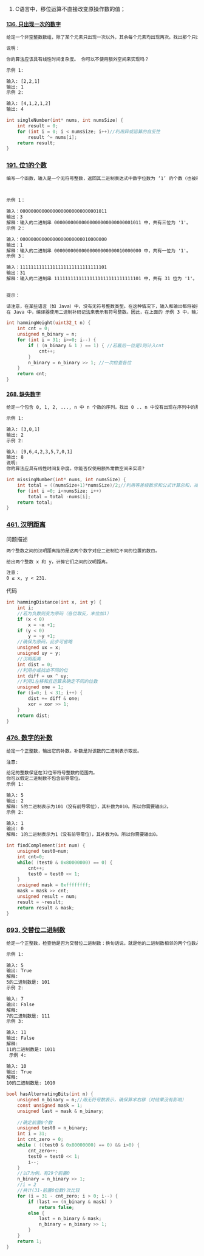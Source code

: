 1. C语言中，移位运算不直接改变原操作数的值；

#### [136. 只出现一次的数字](https://leetcode-cn.com/problems/single-number/)

~~~ txt
给定一个非空整数数组，除了某个元素只出现一次以外，其余每个元素均出现两次。找出那个只出现了一次的元素。

说明：

你的算法应该具有线性时间复杂度。 你可以不使用额外空间来实现吗？

示例 1:

输入: [2,2,1]
输出: 1
示例 2:

输入: [4,1,2,1,2]
输出: 4
~~~

~~~ c
int singleNumber(int* nums, int numsSize) {
    int result = 0;
    for (int i = 0; i < numsSize; i++)//利用异或运算的自反性
        result ^= nums[i];
    return result;
}
~~~



### [191. 位1的个数](https://leetcode-cn.com/problems/number-of-1-bits/)

~~~ txt
编写一个函数，输入是一个无符号整数，返回其二进制表达式中数字位数为 ‘1’ 的个数（也被称为汉明重量）。

 

示例 1：

输入：00000000000000000000000000001011
输出：3
解释：输入的二进制串 00000000000000000000000000001011 中，共有三位为 '1'。
示例 2：

输入：00000000000000000000000010000000
输出：1
解释：输入的二进制串 00000000000000000000000010000000 中，共有一位为 '1'。
示例 3：

输入：11111111111111111111111111111101
输出：31
解释：输入的二进制串 11111111111111111111111111111101 中，共有 31 位为 '1'。
 

提示：

请注意，在某些语言（如 Java）中，没有无符号整数类型。在这种情况下，输入和输出都将被指定为有符号整数类型，并且不应影响您的实现，因为无论整数是有符号的还是无符号的，其内部的二进制表示形式都是相同的。
在 Java 中，编译器使用二进制补码记法来表示有符号整数。因此，在上面的 示例 3 中，输入表示有符号整数 -3。
~~~

~~~ c
int hammingWeight(uint32_t n) {
    int cnt = 0;
    unsigned n_binary = n;
    for (int i = 31; i>=0; i--) {
        if ( (n_binary & 1 ) == 1) { //若最后一位是1则计入cnt
            cnt++;
        }
        n_binary = n_binary >> 1; //一次检查各位
    }
    return cnt;
}
~~~

#### [268. 缺失数字](https://leetcode-cn.com/problems/missing-number/)

~~~ txt
给定一个包含 0, 1, 2, ..., n 中 n 个数的序列，找出 0 .. n 中没有出现在序列中的那个数。

示例 1:

输入: [3,0,1]
输出: 2
示例 2:

输入: [9,6,4,2,3,5,7,0,1]
输出: 8
说明:
你的算法应具有线性时间复杂度。你能否仅使用额外常数空间来实现?
~~~

~~~ c
int missingNumber(int* nums, int numsSize) {
    int total = ((numsSize+1)*numsSize)/2;//利用等差级数求和公式计算总和，减去数组中元素即为丢失元素
    for (int i =0; i<numsSize; i++)
        total = total -nums[i];
    return total;
}
~~~



### [461. 汉明距离](https://leetcode-cn.com/problems/hamming-distance/)

问题描述

~~~ txt
两个整数之间的汉明距离指的是这两个数字对应二进制位不同的位置的数目。

给出两个整数 x 和 y，计算它们之间的汉明距离。

注意：
0 ≤ x, y < 231.
~~~

代码

~~~ c 
int hammingDistance(int x, int y) {
    int i;
    //若为负数则变为原码（各位取反，末位加1）
    if (x < 0)
        x = ~x +1;
    if (y < 0)
        y = ~y +1;
    //确保为原码，此步可省略
    unsigned ux = x;
    unsigned uy = y;
    //汉明距离
    int dist = 0;
    //利用亦或找出不同的位
    int diff = ux ^ uy;
    //利用1左移和且运算来确定不同的位数
    unsigned one = 1;
    for (i=0; i < 31; i++) {
        dist += diff & one;
        xor = xor >> 1;
    }
    return dist;
}
~~~

### [476. 数字的补数](https://leetcode-cn.com/problems/number-complement/)

~~~ txt
给定一个正整数，输出它的补数。补数是对该数的二进制表示取反。

注意:

给定的整数保证在32位带符号整数的范围内。
你可以假定二进制数不包含前导零位。
示例 1:

输入: 5
输出: 2
解释: 5的二进制表示为101（没有前导零位），其补数为010。所以你需要输出2。
示例 2:

输入: 1
输出: 0
解释: 1的二进制表示为1（没有前导零位），其补数为0。所以你需要输出0。
~~~

~~~ c 
int findComplement(int num) {
    unsigned test0=num;
    int cnt=0;
    while( (test0 & 0x80000000) == 0) {
        cnt++;
        test0 = test0 << 1;
    }
    unsigned mask = 0xffffffff;
    mask = mask >> cnt;
    unsigned result = num;
    result = ~result;
    return result & mask;
}
~~~

### [693. 交替位二进制数](https://leetcode-cn.com/problems/binary-number-with-alternating-bits/) 

~~~ txt
给定一个正整数，检查他是否为交替位二进制数：换句话说，就是他的二进制数相邻的两个位数永不相等。

示例 1:

输入: 5
输出: True
解释:
5的二进制数是: 101
示例 2:

输入: 7
输出: False
解释:
7的二进制数是: 111
示例 3:

输入: 11
输出: False
解释:
11的二进制数是: 1011
 示例 4:

输入: 10
输出: True
解释:
10的二进制数是: 1010
~~~

~~~ c
bool hasAlternatingBits(int n) {
    unsigned n_binary = n;//用无符号数表示，确保算术右移（对结果没有影响）
    const unsigned mask = 1;
    unsigned last = mask & n_binary;
    
    //确定前置0个数
    unsigned test0 = n_binary;
    int i = 31;
    int cnt_zero = 0;
    while ( ((test0 & 0x80000000) == 0) && i>0) {
        cnt_zero++;
        test0 = test0 << 1;
        i--;
    }
    //以7为例，有29个前置0 
    n_binary = n_binary >> 1;
    //i = 2
    //共计(31-前置0位数)次比较
    for (i = 31 - cnt_zero; i > 0; i--) {
        if (last == (n_binary & mask) )
            return false;
        else {
            last = n_binary & mask;
            n_binary = n_binary >> 1;
        }
    }
    return 1;
}
~~~

